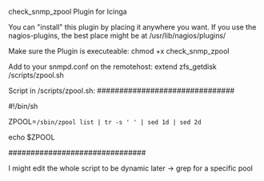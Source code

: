 check_snmp_zpool Plugin for Icinga

You can "install" this plugin by placing it anywhere you want. If you use the nagios-plugins, the best place might be at /usr/lib/nagios/plugins/ 

Make sure the Plugin is executeable: chmod +x check_snmp_zpool

Add to your snmpd.conf on the remotehost:
extend zfs_getdisk /scripts/zpool.sh

Script in /scripts/zpool.sh:
###############################

#!/bin/sh

ZPOOL=`/sbin/zpool list | tr -s ' ' | sed 1d | sed 2d`

echo $ZPOOL

###############################

I might edit the whole script to be dynamic later -> grep for a specific pool
